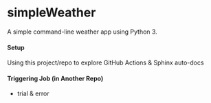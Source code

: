 simpleWeather
=============

A simple command-line weather app using Python 3.

#### Setup

Using this project/repo to explore GitHub Actions & Sphinx auto-docs


#### Triggering Job (in Another Repo)

 - trial & error

